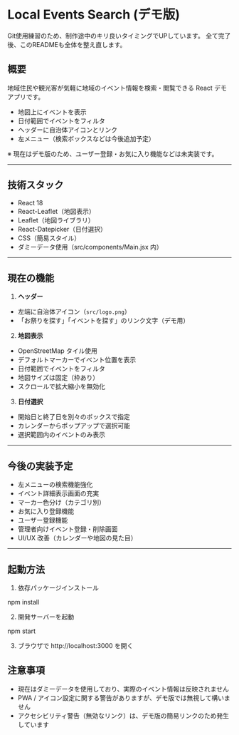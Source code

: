 # Local Events Search (デモ版)
Git使用練習のため、制作途中のキリ良いタイミングでUPしています。
全て完了後、このREADMEも全体を整え直します。


## 概要

地域住民や観光客が気軽に地域のイベント情報を検索・閲覧できる React デモアプリです。

- 地図上にイベントを表示
- 日付範囲でイベントをフィルタ
- ヘッダーに自治体アイコンとリンク
- 左メニュー（検索ボックスなどは今後追加予定）

※ 現在はデモ版のため、ユーザー登録・お気に入り機能などは未実装です。

---

## 技術スタック

- React 18
- React-Leaflet（地図表示）
- Leaflet（地図ライブラリ）
- React-Datepicker（日付選択）
- CSS（簡易スタイル）
- ダミーデータ使用（src/components/Main.jsx 内）

---

## 現在の機能

1. **ヘッダー**

- 左端に自治体アイコン（`src/logo.png`）
- 「お祭りを探す」「イベントを探す」のリンク文字（デモ用）
  
2. **地図表示**

- OpenStreetMap タイル使用
- デフォルトマーカーでイベント位置を表示
- 日付範囲でイベントをフィルタ
- 地図サイズは固定（枠あり）
- スクロールで拡大縮小を無効化

3. **日付選択**

- 開始日と終了日を別々のボックスで指定
- カレンダーからポップアップで選択可能
- 選択範囲内のイベントのみ表示

---

## 今後の実装予定

- 左メニューの検索機能強化
- イベント詳細表示画面の充実
- マーカー色分け（カテゴリ別）
- お気に入り登録機能
- ユーザー登録機能
- 管理者向けイベント登録・削除画面
- UI/UX 改善（カレンダーや地図の見た目）

---

## 起動方法

1. 依存パッケージインストール

npm install

2. 開発サーバーを起動

npm start

3. ブラウザで http://localhost:3000 を開く


## 注意事項
- 現在はダミーデータを使用しており、実際のイベント情報は反映されません
- PWA / アイコン設定に関する警告がありますが、デモ版では無視して構いません
- アクセシビリティ警告（無効なリンク）は、デモ版の簡易リンクのため発生しています